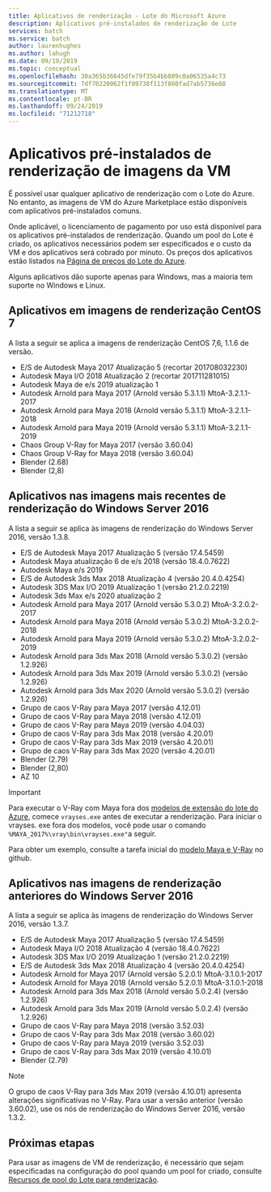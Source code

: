 ```yaml
---
title: Aplicativos de renderização - Lote do Microsoft Azure
description: Aplicativos pré-instalados de renderização de Lote
services: batch
ms.service: batch
author: laurenhughes
ms.author: lahugh
ms.date: 09/19/2019
ms.topic: conceptual
ms.openlocfilehash: 30a365b36645dfe79f35b4bb889c0a06535a4c73
ms.sourcegitcommit: 7df70220062f1f09738f113f860fad7ab5736e88
ms.translationtype: MT
ms.contentlocale: pt-BR
ms.lasthandoff: 09/24/2019
ms.locfileid: "71212718"
---
```

# <a name="pre-installed-applications-on-rendering-vm-images"></a>Aplicativos pré-instalados de renderização de imagens da VM

É possível usar qualquer aplicativo de renderização com o Lote do Azure. No entanto, as imagens de VM do Azure Marketplace estão disponíveis com aplicativos pré-instalados comuns.

Onde aplicável, o licenciamento de pagamento por uso está disponível para os aplicativos pré-instalados de renderização. Quando um pool do Lote é criado, os aplicativos necessários podem ser especificados e o custo da VM e dos aplicativos será cobrado por minuto. Os preços dos aplicativos estão listados na [Página de preços do Lote do Azure](https://azure.microsoft.com/pricing/details/batch/#graphic-rendering).

Alguns aplicativos dão suporte apenas para Windows, mas a maioria tem suporte no Windows e Linux.

## <a name="applications-on-centos-7-rendering-images"></a>Aplicativos em imagens de renderização CentOS 7

A lista a seguir se aplica a imagens de renderização CentOS 7,6, 1.1.6 de versão.

* E/S de Autodesk Maya 2017 Atualização 5 (recortar 201708032230)
* Autodesk Maya I/O 2018 Atualização 2 (recortar 201711281015)
* Autodesk Maya de e/s 2019 atualização 1
* Autodesk Arnold para Maya 2017 (Arnold versão 5.3.1.1) MtoA-3.2.1.1-2017
* Autodesk Arnold para Maya 2018 (Arnold versão 5.3.1.1) MtoA-3.2.1.1-2018
* Autodesk Arnold para Maya 2019 (Arnold versão 5.3.1.1) MtoA-3.2.1.1-2019
* Chaos Group V-Ray for Maya 2017 (versão 3.60.04)
* Chaos Group V-Ray for Maya 2018 (versão 3.60.04)
* Blender (2.68)
* Blender (2,8)

## <a name="applications-on-latest-windows-server-2016-rendering-images"></a>Aplicativos nas imagens mais recentes de renderização do Windows Server 2016

A lista a seguir se aplica às imagens de renderização do Windows Server 2016, versão 1.3.8.

* E/S de Autodesk Maya 2017 Atualização 5 (versão 17.4.5459)
* Autodesk Maya atualização 6 de e/s 2018 (versão 18.4.0.7622)
* Autodesk Maya e/s 2019
* E/S de Autodesk 3ds Max 2018 Atualização 4 (versão 20.4.0.4254)
* Autodesk 3DS Max I/O 2019 Atualização 1 (versão 21.2.0.2219)
* Autodesk 3ds Max e/s 2020 atualização 2
* Autodesk Arnold para Maya 2017 (Arnold versão 5.3.0.2) MtoA-3.2.0.2-2017
* Autodesk Arnold para Maya 2018 (Arnold versão 5.3.0.2) MtoA-3.2.0.2-2018
* Autodesk Arnold para Maya 2019 (Arnold versão 5.3.0.2) MtoA-3.2.0.2-2019
* Autodesk Arnold para 3ds Max 2018 (Arnold versão 5.3.0.2) (versão 1.2.926)
* Autodesk Arnold para 3ds Max 2019 (Arnold versão 5.3.0.2) (versão 1.2.926)
* Autodesk Arnold para 3ds Max 2020 (Arnold versão 5.3.0.2) (versão 1.2.926)
* Grupo de caos V-Ray para Maya 2017 (versão 4.12.01)
* Grupo de caos V-Ray para Maya 2018 (versão 4.12.01)
* Grupo de caos V-Ray para Maya 2019 (versão 4.04.03)
* Grupo de caos V-Ray para 3ds Max 2018 (versão 4.20.01)
* Grupo de caos V-Ray para 3ds Max 2019 (versão 4.20.01)
* Grupo de caos V-Ray para 3ds Max 2020 (versão 4.20.01)
* Blender (2.79)
* Blender (2,80)
* AZ 10

> [!IMPORTANT]
> Para executar o V-Ray com Maya fora dos [modelos de extensão do lote do Azure](https://github.com/Azure/batch-extension-templates), comece `vrayses.exe` antes de executar a renderização. Para iniciar o vrayses. exe fora dos modelos, você pode usar o comando `%MAYA_2017%\vray\bin\vrayses.exe"`a seguir.
>
> Para obter um exemplo, consulte a tarefa inicial do [modelo Maya e V-Ray](https://github.com/Azure/batch-extension-templates/blob/master/templates/maya/render-vray-windows/pool.template.json) no github.

## <a name="applications-on-previous-windows-server-2016-rendering-images"></a>Aplicativos nas imagens de renderização anteriores do Windows Server 2016

A lista a seguir se aplica às imagens de renderização do Windows Server 2016, versão 1.3.7.

* E/S de Autodesk Maya 2017 Atualização 5 (versão 17.4.5459)
* Autodesk Maya I/O 2018 Atualização 4 (versão 18.4.0.7622)
* Autodesk 3DS Max I/O 2019 Atualização 1 (versão 21.2.0.2219)
* E/S de Autodesk 3ds Max 2018 Atualização 4 (versão 20.4.0.4254)
* Autodesk Arnold for Maya 2017 (Arnold versão 5.2.0.1) MtoA-3.1.0.1-2017
* Autodesk Arnold for Maya 2018 (Arnold versão 5.2.0.1) MtoA-3.1.0.1-2018
* Autodesk Arnold para 3ds Max 2018 (Arnold versão 5.0.2.4) (versão 1.2.926)
* Autodesk Arnold para 3ds Max 2019 (Arnold versão 5.0.2.4) (versão 1.2.926)
* Grupo de caos V-Ray para Maya 2018 (versão 3.52.03)
* Grupo de caos V-Ray para 3ds Max 2018 (versão 3.60.02)
* Grupo de caos V-Ray para Maya 2019 (versão 3.52.03)
* Grupo de caos V-Ray para 3ds Max 2019 (versão 4.10.01)
* Blender (2.79)

> [!NOTE]
> O grupo de caos V-Ray para 3ds Max 2019 (versão 4.10.01) apresenta alterações significativas no V-Ray. Para usar a versão anterior (versão 3.60.02), use os nós de renderização do Windows Server 2016, versão 1.3.2.

## <a name="next-steps"></a>Próximas etapas

Para usar as imagens de VM de renderização, é necessário que sejam especificadas na configuração do pool quando um pool for criado, consulte [Recursos de pool do Lote para renderização](https://docs.microsoft.com/azure/batch/batch-rendering-functionality#batch-pools).
